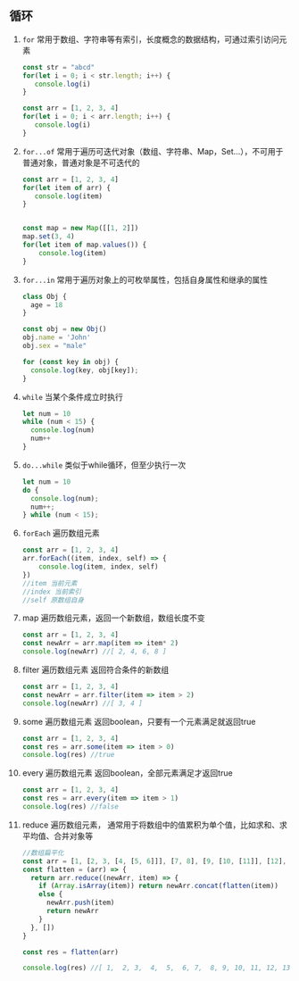 ## 循环

1. `for` 常用于数组、字符串等有索引，长度概念的数据结构，可通过索引访问元素

   ```js
   const str = "abcd"
   for(let i = 0; i < str.length; i++) {
      console.log(i)
   }
   
   const arr = [1, 2, 3, 4]
   for(let i = 0; i < arr.length; i++) {
      console.log(i)
   }
   ```

2. `for...of` 常用于遍历可迭代对象（数组、字符串、Map，Set...），不可用于普通对象，普通对象是不可迭代的

   ```js
   const arr = [1, 2, 3, 4]
   for(let item of arr) {
      console.log(item)
   }
   
   
   const map = new Map([[1, 2]])
   map.set(3, 4)
   for(let item of map.values()) {
       console.log(item)
   }
   ```

3. `for...in` 常用于遍历对象上的可枚举属性，包括自身属性和继承的属性

   ```js
   class Obj {
     age = 18
   }
   
   const obj = new Obj()
   obj.name = 'John'
   obj.sex = "male"
   
   for (const key in obj) {
     console.log(key, obj[key]);
   }
   ```

4. `while` 当某个条件成立时执行

   ```js
   let num = 10
   while (num < 15) {
     console.log(num)
     num++
   }
   ```

5. `do...while` 类似于while循环，但至少执行一次

   ```js
   let num = 10
   do {
     console.log(num);
     num++;
   } while (num < 15);
   ```

6. `forEach` 遍历数组元素

   ```js
   const arr = [1, 2, 3, 4]
   arr.forEach((item, index, self) => {
       console.log(item, index, self)
   })
   //item 当前元素
   //index 当前索引
   //self 原数组自身
   ```

7. map 遍历数组元素，返回一个新数组，数组长度不变

   ```js
   const arr = [1, 2, 3, 4]
   const newArr = arr.map(item => item* 2)
   console.log(newArr) //[ 2, 4, 6, 8 ]
   ```

8. filter 遍历数组元素 返回符合条件的新数组

   ```js
   const arr = [1, 2, 3, 4]
   const newArr = arr.filter(item => item > 2)
   console.log(newArr) //[ 3, 4 ]
   ```

9. some 遍历数组元素 返回boolean，只要有一个元素满足就返回true

   ```js
   const arr = [1, 2, 3, 4]
   const res = arr.some(item => item > 0)
   console.log(res) //true
   ```

10. every 遍历数组元素 返回boolean，全部元素满足才返回true

    ```js
    const arr = [1, 2, 3, 4]
    const res = arr.every(item => item > 1)
    console.log(res) //false
    ```

11. reduce 遍历数组元素， 通常用于将数组中的值累积为单个值，比如求和、求平均值、合并对象等

    ```js
    //数组扁平化
    const arr = [1, [2, 3, [4, [5, 6]]], [7, 8], [9, [10, [11]], [12], 13], [14]]
    const flatten = (arr) => {
      return arr.reduce((newArr, item) => {
        if (Array.isArray(item)) return newArr.concat(flatten(item))
        else {
          newArr.push(item)
          return newArr
        }
      }, [])
    }
    
    const res = flatten(arr)
    
    console.log(res) //[ 1,  2, 3,  4,  5,  6, 7,  8, 9, 10, 11, 12, 13, 14 ]
    ```

    

